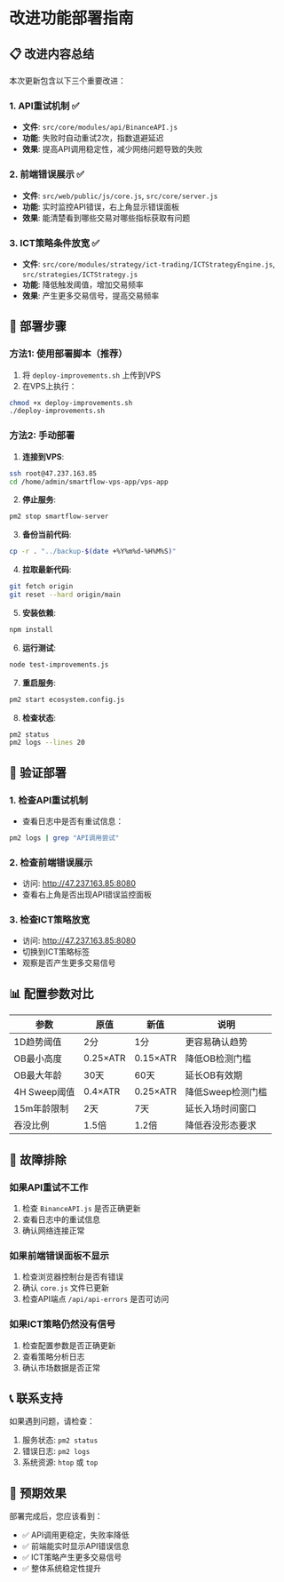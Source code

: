 # 改进功能部署指南

## 📋 改进内容总结

本次更新包含以下三个重要改进：

### 1. API重试机制 ✅
- **文件**: `src/core/modules/api/BinanceAPI.js`
- **功能**: 失败时自动重试2次，指数退避延迟
- **效果**: 提高API调用稳定性，减少网络问题导致的失败

### 2. 前端错误展示 ✅
- **文件**: `src/web/public/js/core.js`, `src/core/server.js`
- **功能**: 实时监控API错误，右上角显示错误面板
- **效果**: 能清楚看到哪些交易对哪些指标获取有问题

### 3. ICT策略条件放宽 ✅
- **文件**: `src/core/modules/strategy/ict-trading/ICTStrategyEngine.js`, `src/strategies/ICTStrategy.js`
- **功能**: 降低触发阈值，增加交易频率
- **效果**: 产生更多交易信号，提高交易频率

## 🚀 部署步骤

### 方法1: 使用部署脚本（推荐）

1. 将 `deploy-improvements.sh` 上传到VPS
2. 在VPS上执行：
```bash
chmod +x deploy-improvements.sh
./deploy-improvements.sh
```

### 方法2: 手动部署

1. **连接到VPS**:
```bash
ssh root@47.237.163.85
cd /home/admin/smartflow-vps-app/vps-app
```

2. **停止服务**:
```bash
pm2 stop smartflow-server
```

3. **备份当前代码**:
```bash
cp -r . "../backup-$(date +%Y%m%d-%H%M%S)"
```

4. **拉取最新代码**:
```bash
git fetch origin
git reset --hard origin/main
```

5. **安装依赖**:
```bash
npm install
```

6. **运行测试**:
```bash
node test-improvements.js
```

7. **重启服务**:
```bash
pm2 start ecosystem.config.js
```

8. **检查状态**:
```bash
pm2 status
pm2 logs --lines 20
```

## 🧪 验证部署

### 1. 检查API重试机制
- 查看日志中是否有重试信息：
```bash
pm2 logs | grep "API调用尝试"
```

### 2. 检查前端错误展示
- 访问: http://47.237.163.85:8080
- 查看右上角是否出现API错误监控面板

### 3. 检查ICT策略放宽
- 访问: http://47.237.163.85:8080
- 切换到ICT策略标签
- 观察是否产生更多交易信号

## 📊 配置参数对比

| 参数 | 原值 | 新值 | 说明 |
|------|------|------|------|
| 1D趋势阈值 | 2分 | 1分 | 更容易确认趋势 |
| OB最小高度 | 0.25×ATR | 0.15×ATR | 降低OB检测门槛 |
| OB最大年龄 | 30天 | 60天 | 延长OB有效期 |
| 4H Sweep阈值 | 0.4×ATR | 0.25×ATR | 降低Sweep检测门槛 |
| 15m年龄限制 | 2天 | 7天 | 延长入场时间窗口 |
| 吞没比例 | 1.5倍 | 1.2倍 | 降低吞没形态要求 |

## 🔧 故障排除

### 如果API重试不工作
1. 检查 `BinanceAPI.js` 是否正确更新
2. 查看日志中的重试信息
3. 确认网络连接正常

### 如果前端错误面板不显示
1. 检查浏览器控制台是否有错误
2. 确认 `core.js` 文件已更新
3. 检查API端点 `/api/api-errors` 是否可访问

### 如果ICT策略仍然没有信号
1. 检查配置参数是否正确更新
2. 查看策略分析日志
3. 确认市场数据是否正常

## 📞 联系支持

如果遇到问题，请检查：
1. 服务状态: `pm2 status`
2. 错误日志: `pm2 logs`
3. 系统资源: `htop` 或 `top`

## 🎯 预期效果

部署完成后，您应该看到：
- ✅ API调用更稳定，失败率降低
- ✅ 前端能实时显示API错误信息
- ✅ ICT策略产生更多交易信号
- ✅ 整体系统稳定性提升

